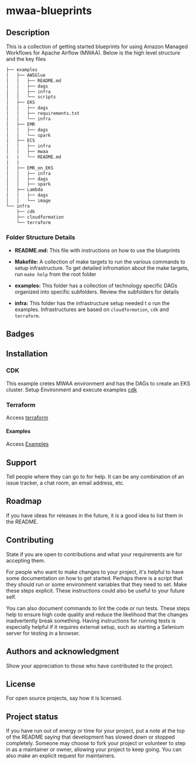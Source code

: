 # mwaa-blueprints

## Description

This is a collection of getting started blueprints for using Amazon Managed Workflows for Apache Airflow (MWAA). Below
is the high level structure and the key files

```sh
├── examples
│   ├── AWSGlue
│   │   ├── README.md
│   │   ├── dags
│   │   ├── infra
│   │   └── scripts
│   ├── EKS
│   │   ├── dags
│   │   ├── requirements.txt
│   │   └── infra
│   ├── EMR
│   │   ├── dags
│   │   └── spark
|   ├── ECS
│   │   ├── infra
│   │   ├── mwaa
|   |   └── README.md
|   |
│   ├── EMR_on_EKS
│   │   ├── infra
│   │   ├── dags
│   │   ├── spark
│   ├── Lambda
│   │   ├── dags
│   │   └── image
└── infra
    ├── cdk
    ├── cloudformation
    └── terraform
```

### Folder Structure Details

- **README.md:** This file with instructions on how to use the blueprints

- **Makefile:** A collection of make targets to run the various commands to setup infrastructure. To get detailed
  infromation about the make targets, run ```make help``` from the root folder

- **examples:** This folder has a collection of technology specific DAGs organized into specific subfolders. Review the
  subfolders for details

- **infra:** This folder has the infrastructure setup needed t o run the examples. Infrastructures are based
  on ```cloudformation```, ```cdk``` and ```terraform```.

## Badges

## Installation

### CDK
This example cretes MWAA environment and has the DAGs to create an EKS cluster. 
Setup Environment and execute examples [cdk](examples/EKS/README.md)
 
### Terraform

Access [terraform](infra/terraform/README.md)

#### Examples

Access [Examples](examples/)

## Support

Tell people where they can go to for help. It can be any combination of an issue tracker, a chat room, an email address,
etc.

## Roadmap

If you have ideas for releases in the future, it is a good idea to list them in the README.

## Contributing

State if you are open to contributions and what your requirements are for accepting them.

For people who want to make changes to your project, it's helpful to have some documentation on how to get started.
Perhaps there is a script that they should run or some environment variables that they need to set. Make these steps
explicit. These instructions could also be useful to your future self.

You can also document commands to lint the code or run tests. These steps help to ensure high code quality and reduce
the likelihood that the changes inadvertently break something. Having instructions for running tests is especially
helpful if it requires external setup, such as starting a Selenium server for testing in a browser.

## Authors and acknowledgment

Show your appreciation to those who have contributed to the project.

## License

For open source projects, say how it is licensed.

## Project status

If you have run out of energy or time for your project, put a note at the top of the README saying that development has
slowed down or stopped completely. Someone may choose to fork your project or volunteer to step in as a maintainer or
owner, allowing your project to keep going. You can also make an explicit request for maintainers.
